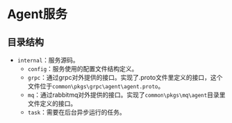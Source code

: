 # Agent服务

## 目录结构
- `internal`：服务源码。
  - `config`：服务使用的配置文件结构定义。
  - `grpc`：通过grpc对外提供的接口。实现了.proto文件里定义的接口，这个文件位于`common\pkgs\grpc\agent\agent.proto`。
  - `mq`：通过rabbitmq对外提供的接口。实现了`common\pkgs\mq\agent`目录里文件定义的接口。
  - `task`：需要在后台异步运行的任务。

 